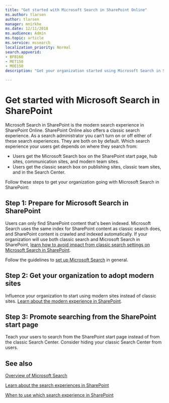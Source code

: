 ```yaml
---
title: "Get started with Microsoft Search in SharePoint Online"
ms.author: tlarsen
author: tlarsen
manager: mnirkhe
ms.date: 12/11/2018
ms.audience: Admin
ms.topic: article
ms.service: mssearch
localization_priority: Normal
search.appverid:
- BFB160
- MET150
- MOE150
description: "Get your organization started using Microsoft Search in SharePoint Online"

---
```

# Get started with Microsoft Search in SharePoint

Microsoft Search in SharePoint is the modern search experience in SharePoint Online. SharePoint Online also offers a classic search experience. As a search administrator you can’t turn on or off either of these search experiences. They are both on by default. Which search experience your users get depends on where they search from:

- Users get the Microsoft Search box on the SharePoint start page, hub sites, communication sites, and modern team sites.
- Users get the classic search box on publishing sites, classic team sites, and in the Search Center.

Follow these steps to get your organization going with Microsoft Search in SharePoint:

## Step 1: Prepare for Microsoft Search in SharePoint

Users can only find SharePoint content that's been indexed. Microsoft Search uses the same index for SharePoint content as classic search does, and SharePoint content is crawled and indexed automatically. 
If your organization will use both classic search and Microsoft Search in SharePoint, [learn how to avoid impact from classic search settings on Microsoft Search in SharePoint](https://docs.microsoft.com/sharepoint/differences-classic-modern-search).

Follow the guidelines to [set up Microsoft Search](set-up-microsoft-search.md) in general.


## Step 2: Get your organization to adopt modern sites

Influence your organization to start using modern sites instead of classic sites. [Learn about the modern experience in SharePoint](https://support.office.com/article/SharePoint-classic-and-modern-experiences-5725c103-505d-4a6e-9350-300d3ec7d73f).

## Step 3: Promote searching from the SharePoint start page

Teach your users to search from the SharePoint start page instead of from the classic Search Center. Consider hiding your classic Search Center from users.

## See also
[Overview of Microsoft Search](overview-microsoft-search.md)

[Learn about the search experiences in SharePoint](https://docs.microsoft.com/sharepoint/overview-of-search)

[When to use which search experience in SharePoint](https://docs.microsoft.com/sharepoint/get-started-with-modern-search-experience)